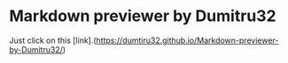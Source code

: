 # Markdown previewer by Dumitru32
Just click on this [link].(https://dumtiru32.github.io/Markdown-previewer-by-Dumitru32/)

